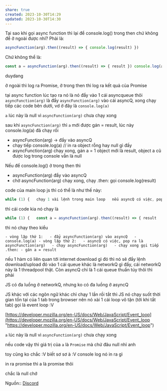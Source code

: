 ```yaml
---
share: true
created: 2023-10-30T14:29
updated: 2023-10-30T14:30
---
```

Tại sao khi gọi async function thì lại để console.log() trong then chứ không để ở ngoài được nhỉ? Phải là:
```js
asyncFunction(arg).then((result) => { console.log(result) })
```

Chứ không thể là:

```js
const a = asyncFunction(arg).then((result) => { result }) console.log(a)
```

duydang

ở ngoài thì log ra Promise, ở trong then thì log ra kết quả của Promise

tại async function lúc tạo ra nó là nó đẩy vào 1 cái asyncqueue thôi
`asyncFunction(arg)` là đẩy `asyncFunction(arg)` vào cái asyncQ, xong chạy tiếp các code bên dưới, vd ở đây là `console.log(a)`


`a` lúc này là null vì `asyncFunction(arg)` chưa chạy xong


sau khi `asyncFunction(arg)` thì `a` mới được gán = result, lúc này console.log(a) đã chạy rồi
- asyncFunction(arg) -> đẩy vào asyncQ
- chạy tiếp console.log(a) // in ra object rỗng hay null gì đấy
- asyncFunction(arg) chạy xong, gán a = 1 object mới là result, object a cũ được log trong console vẫn là null

Nếu để console.log() ở trong then thì

- asyncFunction(arg) đẩy vào asyncQ
- chờ asyncFunction(arg) chạy xong, chạy .then: gọi console.log(result)

code của main loop js thì có thể là như thế này:

```js
while (1) {   chạy 1 vài lệnh trong main loop   nếu asyncQ có việc, pop 1 việc ra chạy việc đó }
```

thì cái code kia nó chạy là

```js
while (1) {   const a = asyncFunction(arg).then((result) => { result   });   console.log(a); }
```

thì nó chạy theo kiểu

`- vòng lặp thứ 1:   - đẩy asyncFunction(arg) vào asyncQ   - console.log(a) - vòng lặp thứ 2:   - asyncQ có việc, pop ra là asyncFunction(arg)   - chạy asyncFunction(arg)   - chạy xong gọi tiếp .then: - gán a = result`

nếu 1 hàm có liên quan tới internet download gì đó thì nó sẽ đẩy lệnh download/upload đó vào 1 cái queue khác là networkQ gì đấy, cái networkQ này là 1 threadpool thật. Còn asyncQ chỉ là 1 cái queue thuần túy thôi thì phải

JS có đa luồng ở networkQ, nhưng ko có đa luồng ở asyncQ 

JS khác với các ngôn ngữ khác chỉ chạy 1 lần rồi tắt thì JS nó chạy suốt thời gian tồn tại của 1 tab trong browser nên nó xài 1 cái loop vô tận (tới khi tắt tab) gọi là event loop :V


[https://developer.mozilla.org/en-US/docs/Web/JavaScript/Event_loop](https://developer.mozilla.org/en-US/docs/Web/JavaScript/Event_loop "https://developer.mozilla.org/en-US/docs/Web/JavaScript/Event_loop")


`a` lúc này là null vì `asyncFunction(arg)` chưa chạy xong


nếu code vậy thì giá trị của `a` là `Promise` mà chứ đâu null nhỉ anh



toy cũng ko chắc :V biết sơ sơ à :V console log nó in ra gì


in ra promise thì a là promise thôi 


chắc là null chớ 

Nguồn:: [Discord](https://discord.com/channels/420246254254030856/420547926146678785/1143149285387550822)
